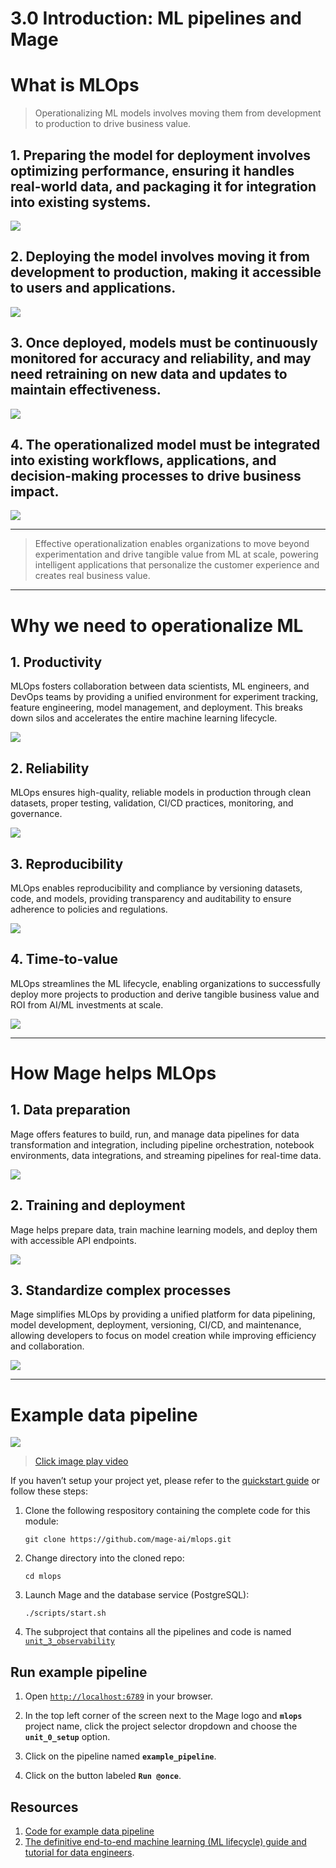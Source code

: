 # 3.0 Introduction: ML pipelines and Mage

# What is MLOps

> Operationalizing ML models involves moving them from development to production to drive business value.

## 1. Preparing the model for deployment involves optimizing performance, ensuring it handles real-world data, and packaging it for integration into existing systems.

![](https://github.com/mage-ai/assets/blob/main/mlops/0-prepare2.png?raw=true)

## 2. Deploying the model involves moving it from development to production, making it accessible to users and applications.

![](https://github.com/mage-ai/assets/blob/main/mlops/0-deploy.png?raw=true)

## 3. Once deployed, models must be continuously monitored for accuracy and reliability, and may need retraining on new data and updates to maintain effectiveness.

![](https://github.com/mage-ai/assets/blob/main/mlops/0-retrain.png?raw=true)

## 4. The operationalized model must be integrated into existing workflows, applications, and decision-making processes to drive business impact.

![](https://github.com/mage-ai/assets/blob/main/mlops/0-ops.png?raw=true)

---

> Effective operationalization enables organizations to move beyond experimentation and drive tangible value from ML at scale, powering intelligent applications that personalize the customer experience and creates real business value.

---

# Why we need to operationalize ML

## 1. Productivity

MLOps fosters collaboration between data scientists, ML engineers, and DevOps teams by providing a unified environment for experiment tracking, feature engineering, model management, and deployment. This breaks down silos and accelerates the entire machine learning lifecycle.

![](https://github.com/mage-ai/assets/blob/main/mlops/0-collaboration.png?raw=true)

## 2. Reliability

MLOps ensures high-quality, reliable models in production through clean datasets, proper testing, validation, CI/CD practices, monitoring, and governance.

![](https://github.com/mage-ai/assets/blob/main/mlops/0-reliability.png?raw=true)

## 3. Reproducibility

MLOps enables reproducibility and compliance by versioning datasets, code, and models, providing transparency and auditability to ensure adherence to policies and regulations.

![](https://github.com/mage-ai/assets/blob/main/mlops/0-reproduce.png?raw=true)

## 4. Time-to-value

MLOps streamlines the ML lifecycle, enabling organizations to successfully deploy more projects to production and derive tangible business value and ROI from AI/ML investments at scale.

![](https://github.com/mage-ai/assets/blob/main/mlops/0-value.png?raw=true)

---

# How Mage helps MLOps

## 1. Data preparation

Mage offers features to build, run, and manage data pipelines for data transformation and integration, including pipeline orchestration, notebook environments, data integrations, and streaming pipelines for real-time data.

![](https://github.com/mage-ai/assets/blob/main/mlops/0-mage-data.png?raw=true)

## 2. Training and deployment

Mage helps prepare data, train machine learning models, and deploy them with accessible API endpoints.

![](https://github.com/mage-ai/assets/blob/main/mlops/0-mage-training.png?raw=true)

## 3. Standardize complex processes

Mage simplifies MLOps by providing a unified platform for data pipelining, model development, deployment, versioning, CI/CD, and maintenance, allowing developers to focus on model creation while improving efficiency and collaboration.

![](https://github.com/mage-ai/assets/blob/main/mlops/0-mage-standard.png?raw=true)

---

# Example data pipeline

<a href="https://youtu.be/7hKrQmoARD8">
  <img src="https://github.com/mage-ai/assets/blob/main/mlops/0-prepare.png?raw=true">
</a>

> [Click image play video](https://youtu.be/7hKrQmoARD8)

If you haven’t setup your project yet, please refer to the [quickstart guide](../README.md#Quickstart) or follow these steps:

1. Clone the following respository containing the complete code for this module:

    ```
    git clone https://github.com/mage-ai/mlops.git
    ```

1. Change directory into the cloned repo:

    ```
    cd mlops
    ```

1. Launch Mage and the database service (PostgreSQL):

    ```
    ./scripts/start.sh
    ```

1. The subproject that contains all the pipelines and code is named
   [`unit_3_observability`](https://github.com/mage-ai/mlops/tree/master/mlops/unit_3_observability)

## Run example pipeline

1. Open [`http://localhost:6789`](http://localhost:6789) in your browser.

1. In the top left corner of the screen next to the Mage logo and **`mlops`** project name,
   click the project selector dropdown and choose the **`unit_0_setup`** option.

1. Click on the pipeline named **`example_pipeline`**.
1. Click on the button labeled **`Run @once`**.

## Resources

1. [Code for example data pipeline](https://github.com/mage-ai/mlops/tree/master/mlops/unit_0_setup)
1. [The definitive end-to-end machine learning (ML lifecycle) guide and tutorial for data engineers](https://mageai.notion.site/The-definitive-end-to-end-machine-learning-ML-lifecycle-guide-and-tutorial-for-data-engineers-ea24db5e562044c29d7227a67e70fd56?pvs=4).

